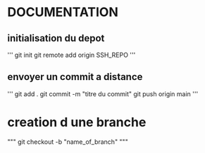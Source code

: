 # DOCUMENTATION 

## initialisation du depot
'''
git init
git remote add origin SSH_REPO
'''

## envoyer un commit a distance

'''
git add .
git commit -m "titre du commit"
git push origin main
'''


# creation d une branche

"""
git checkout -b "name_of_branch"
"""
